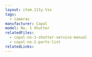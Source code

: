 ```yaml
---
layout: item.11ty.tsx
tags:
  - cameras
manufacturer: Copal
model: No. 1 Shutter
relatedFiles:
  - copal-no-1-shutter-service-manual
  - copal-no-1-parts-list
relatedLinks:
---
```

